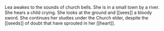 Lea awakes to the sounds of church bells. She is in a small town by a river. She hears a child crying. She looks at the ground and [[sees]] a bloody sword. She continues her studies under the Church elder, despite the [[seeds]] of doubt that have sprouted in her [[heart]].